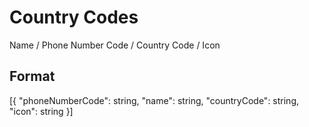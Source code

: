 # Country Codes
Name / Phone Number Code / Country Code / Icon

## Format
[{
  "phoneNumberCode": string,
  "name": string,
  "countryCode": string,
  "icon": string
}]
